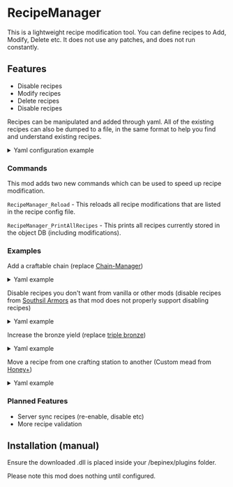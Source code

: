 # RecipeManager
This is a lightweight recipe modification tool. You can define recipes to Add, Modify, Delete etc. It does not use any patches, and does not run constantly. 


## Features
- Disable recipes
- Modify recipes
- Delete recipes
- Disable recipes

Recipes can be manipulated and added through yaml. All of the existing recipes can also be dumped to a file, in the same format to help you find and understand existing recipes.

<details>
  <summary>Yaml configuration example</summary>

```yaml
#################################################
# Recipe Manipulation Config
#################################################
RecipeModifications:                     # <- This is the top level key, all modifications live under this, it is required.
  DisableWoodArrow:                      # <- This is the modification name, its primarily for you to understand what this modification does SHOULD BE UNIQUE
    action: Disable                      # <- This is the action it should be one of [Disable, Delete, Modify, Add, Enable]
    prefab: ArrowWood                    # <- This is the prefab that the modification will target
  AddNewWoodArrowRecipe:
    action: Add
    prefab: ArrowWood
    recipeName: Recipe_ArrowWood         # <- optional, specifying the recipe name allows multiple mutating multiple recipes targeting the same prefab
    craftedAt: Workbench                 # <- The crafting station that should craft this recipe, leave it empty or invalid for handcrafting
    minStationLevel: 2                   # <- This is the required crafting station level for discovery AND crafting
    recipe:                              # <- When performing [Modify] or [Add] you should define a recipe
      anyOneResource: false              # <- This makes the recipe only require one ingrediant, first from the top will be used.
      ingredients:                       # <- Ingrediants in the recipe, is an array
        - prefab: Wood                   # <- Prefab that this ingrediant requires
          craftCost: 2                   # <- The amount of this ingrediant it takes to craft the recipe  
          upgradeCost: 0                 # <- The amount of this ingrediant it takes to upgrade the item 
          refund: false                  # <- Whether or not this recipe refunds  
        - prefab: Feathers
          craftCost: 2
          upgradeCost: 0
          refund: true
  DeleteTrollHideArmorRecipe:
    action: Delete
    prefab: CapeTrollHide
  ModifyTrollHideChestRecipe:
    action: Modify
    prefab: ArmorTrollLeatherChest
    craftedAt: Workbench
    minStationLevel: 1
    recipe:
      anyOneResource: false
      ingredients:
        - prefab: TrollHide
          craftCost: 4
          upgradeCost: 2
          refund: false
```
</details>

### Commands
This mod adds two new commands which can be used to speed up recipe modification.

`RecipeManager_Reload` - This reloads all recipe modifications that are listed in the recipe config file.

`RecipeManager_PrintAllRecipes` - This prints all recipes currently stored in the object DB (including modifications).

### Examples

Add a craftable chain (replace [Chain-Manager](https://thunderstore.io/c/valheim/p/Digitalroot/Chain_Manager/))
<details>
  <summary>Yaml example</summary>

```yaml
recipeModifications:
  CraftableChainRecipe:
    action: Add
    prefab: Chain
    craftedAt: forge
    minStationLevel: 4
    craftAmount: 1
    recipe:
      anyOneResource: false
      ingredients:
      - prefab: Iron
        craftCost: 2
        upgradeCost: 0
        refund: false
```
</details>

Disable recipes you don't want from vanilla or other mods (disable recipes from [Southsil Armors](https://thunderstore.io/c/valheim/p/southsil/SouthsilArmor/) as that mod does not properly support disabling recipes)
<details>
  <summary>Yaml example</summary>

```yaml
recipeModifications:
  DisableNeckHelm:
    action: Disable
    prefab: neckhelm
  DisableNeckChest:
    action: Disable
    prefab: neckchest
  DisableNeckLegs:
    action: Disable
    prefab: necklegs
```
</details>

Increase the bronze yield (replace [triple bronze](https://thunderstore.io/c/valheim/p/Digitalroot/Triple_Bronze_JVL/))
<details>
  <summary>Yaml example</summary>

```yaml
recipeModifications:
  Recipe_Bronze:
    action: Modify
    prefab: Bronze
    recipeName: Recipe_Bronze
    craftedAt: forge
    minStationLevel: 1
    craftAmount: 3
    recipe:
      anyOneResource: false
      ingredients:
      - prefab: Copper
        craftCost: 2
        upgradeCost: 1
        refund: true
      - prefab: Tin
        craftCost: 1
        upgradeCost: 1
        refund: true
  Recipe_Bronze5:
    action: Modify
    prefab: Bronze
    recipeName: Recipe_Bronze5
    craftedAt: forge
    minStationLevel: 1
    craftAmount: 15
    recipe:
      anyOneResource: false
      ingredients:
      - prefab: Copper
        craftCost: 10
        upgradeCost: 1
        refund: true
      - prefab: Tin
        craftCost: 5
        upgradeCost: 1
        refund: true
```
</details>

Move a recipe from one crafting station to another (Custom mead from [Honey+](https://thunderstore.io/c/valheim/p/OhhLoz/HoneyPlus/))
<details>
  <summary>Yaml example</summary>

```yaml
recipeModifications:
  custom_item_meadbase_damage:
    action: Modify
    prefab: HoneyMeadBaseDamage
    recipeName: $custom_item_meadbase_damage
    craftedAt: piece_cauldron
```
</details>

### Planned Features
- Server sync recipes (re-enable, disable etc)
- More recipe validation


## Installation (manual)
Ensure the downloaded .dll is placed inside your /bepinex/plugins folder.

Please note this mod does nothing until configured.

